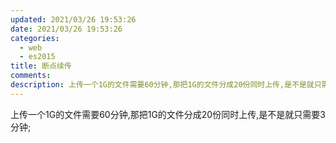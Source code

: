 ```yaml
---
updated: 2021/03/26 19:53:26
date: 2021/03/26 19:53:26
categories: 
  - web
  - es2015
title: 断点续传
comments: 
description: 上传一个1G的文件需要60分钟,那把1G的文件分成20份同时上传,是不是就只需要3分钟;
---
```

上传一个1G的文件需要60分钟,那把1G的文件分成20份同时上传,是不是就只需要3分钟;